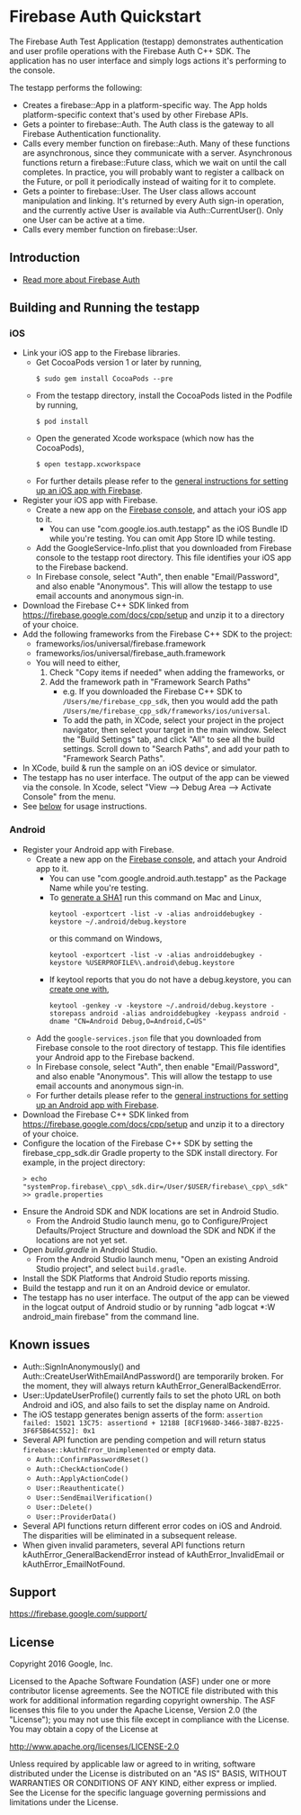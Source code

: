 Firebase Auth Quickstart
========================

The Firebase Auth Test Application (testapp) demonstrates authentication
and user profile operations with the Firebase Auth C++ SDK. The application has
no user interface and simply logs actions it's performing to the console.

The testapp performs the following:
  - Creates a firebase::App in a platform-specific way. The App holds
    platform-specific context that's used by other Firebase APIs.
  - Gets a pointer to firebase::Auth. The Auth class is the gateway to all
    Firebase Authentication functionality.
  - Calls every member function on firebase::Auth. Many of these functions are
    asynchronous, since they communicate with a server. Asynchronous functions
    return a firebase::Future class, which we wait on until the call completes.
    In practice, you will probably want to register a callback on the Future,
    or poll it periodically instead of waiting for it to complete.
  - Gets a pointer to firebase::User. The User class allows account manipulation
    and linking. It's returned by every Auth sign-in operation, and the
    currently active User is available via Auth::CurrentUser(). Only one User
    can be active at a time.
  - Calls every member function on firebase::User.

Introduction
------------

- [Read more about Firebase Auth](https://firebase.google.com/docs/auth/)

Building and Running the testapp
--------------------------------

### iOS
  - Link your iOS app to the Firebase libraries.
    - Get CocoaPods version 1 or later by running,
        ```
        $ sudo gem install CocoaPods --pre
        ```
    - From the testapp directory, install the CocoaPods listed in the Podfile
      by running,
        ```
        $ pod install
        ```
    - Open the generated Xcode workspace (which now has the CocoaPods),
        ```
        $ open testapp.xcworkspace
        ```
    - For further details please refer to the
      [general instructions for setting up an iOS app with Firebase](https://firebase.google.com/docs/ios/setup).
  - Register your iOS app with Firebase.
    - Create a new app on the [Firebase console](https://firebase.google.com/console/), and attach
      your iOS app to it.
      - You can use "com.google.ios.auth.testapp" as the iOS Bundle ID
        while you're testing. You can omit App Store ID while testing.
    - Add the GoogleService-Info.plist that you downloaded from Firebase
      console to the testapp root directory. This file identifies your iOS app
      to the Firebase backend.
    - In Firebase console, select "Auth", then enable "Email/Password", and also
      enable "Anonymous". This will allow the testapp to use email accounts and
      anonymous sign-in.
  - Download the Firebase C++ SDK linked from
    https://firebase.google.com/docs/cpp/setup and unzip it to a
    directory of your choice.
  - Add the following frameworks from the Firebase C++ SDK to the project:
    - frameworks/ios/universal/firebase.framework
    - frameworks/ios/universal/firebase_auth.framework
    - You will need to either,
       1. Check "Copy items if needed" when adding the frameworks, or
       2. Add the framework path in "Framework Search Paths"
          - e.g. If you downloaded the Firebase C++ SDK to
            `/Users/me/firebase_cpp_sdk`,
            then you would add the path
            `/Users/me/firebase_cpp_sdk/frameworks/ios/universal`.
          - To add the path, in XCode, select your project in the project
            navigator, then select your target in the main window.
            Select the "Build Settings" tab, and click "All" to see all
            the build settings. Scroll down to "Search Paths", and add
            your path to "Framework Search Paths".
  - In XCode, build & run the sample on an iOS device or simulator.
  - The testapp has no user interface. The output of the app can be viewed
    via the console.  In Xcode,  select
    "View --> Debug Area --> Activate Console" from the menu.
  - See [below](#using_the_test_app) for usage instructions.

### Android
  - Register your Android app with Firebase.
    - Create a new app on the [Firebase console](https://firebase.google.com/console/), and attach
      your Android app to it.
      - You can use "com.google.android.auth.testapp" as the Package Name
        while you're testing.
      - To [generate a SHA1](https://developers.google.com/android/guides/client-auth)
        run this command on Mac and Linux,
        ```
        keytool -exportcert -list -v -alias androiddebugkey -keystore ~/.android/debug.keystore
        ```
        or this command on Windows,
        ```
        keytool -exportcert -list -v -alias androiddebugkey -keystore %USERPROFILE%\.android\debug.keystore
        ```
      - If keytool reports that you do not have a debug.keystore, you can
        [create one with](http://developer.android.com/tools/publishing/app-signing.html#signing-manually),
        ```
        keytool -genkey -v -keystore ~/.android/debug.keystore -storepass android -alias androiddebugkey -keypass android -dname "CN=Android Debug,O=Android,C=US"
        ```
    - Add the `google-services.json` file that you downloaded from Firebase
      console to the root directory of testapp. This file identifies your
      Android app to the Firebase backend.
    - In Firebase console, select "Auth", then enable "Email/Password", and also
      enable "Anonymous". This will allow the testapp to use email accounts and
      anonymous sign-in.
    - For further details please refer to the
      [general instructions for setting up an Android app with Firebase](https://firebase.google.com/docs/android/setup).
  - Download the Firebase C++ SDK linked from
    https://firebase.google.com/docs/cpp/setup and unzip it to a
    directory of your choice.
  - Configure the location of the Firebase C++ SDK by setting the
    firebase\_cpp\_sdk.dir Gradle property to the SDK install directory.
    For example, in the project directory:
      ```
      > echo "systemProp.firebase\_cpp\_sdk.dir=/User/$USER/firebase\_cpp\_sdk" >> gradle.properties
      ```
  - Ensure the Android SDK and NDK locations are set in Android Studio.
    - From the Android Studio launch menu, go to
      Configure/Project Defaults/Project Structure and download the SDK and NDK if
      the locations are not yet set.
  - Open *build.gradle* in Android Studio.
    - From the Android Studio launch menu, "Open an existing Android Studio
      project", and select `build.gradle`.
  - Install the SDK Platforms that Android Studio reports missing.
  - Build the testapp and run it on an Android device or emulator.
  - The testapp has no user interface. The output of the app can be viewed
    in the logcat output of Android studio or by running
    "adb logcat *:W android_main firebase" from the command line.

Known issues
------------

  - Auth::SignInAnonymously() and Auth::CreateUserWithEmailAndPassword() are
    temporarily broken. For the moment, they will always return
    kAuthError_GeneralBackendError.
  - User::UpdateUserProfile() currently fails to set the photo URL on both
    Android and iOS, and also fails to set the display name on Android.
  - The iOS testapp generates benign asserts of the form:
         ```
         assertion failed: 15D21 13C75: assertiond + 12188
         [8CF1968D-3466-38B7-B225-3F6F5B64C552]: 0x1
         ```
  - Several API function are pending competion and will return status
    `firebase::kAuthError_Unimplemented` or empty data.
      - `Auth::ConfirmPasswordReset()`
      - `Auth::CheckActionCode()`
      - `Auth::ApplyActionCode()`
      - `User::Reauthenticate()`
      - `User::SendEmailVerification()`
      - `User::Delete()`
      - `User::ProviderData()`
  - Several API functions return different error codes on iOS and Android.
    The disparities will be eliminated in a subsequent release.
  - When given invalid parameters, several API functions return
    kAuthError_GeneralBackendError instead of kAuthError_InvalidEmail or
    kAuthError_EmailNotFound.

Support
-------

https://firebase.google.com/support/

License
-------

Copyright 2016 Google, Inc.

Licensed to the Apache Software Foundation (ASF) under one or more contributor
license agreements.  See the NOTICE file distributed with this work for
additional information regarding copyright ownership.  The ASF licenses this
file to you under the Apache License, Version 2.0 (the "License"); you may not
use this file except in compliance with the License.  You may obtain a copy of
the License at

  http://www.apache.org/licenses/LICENSE-2.0

Unless required by applicable law or agreed to in writing, software
distributed under the License is distributed on an "AS IS" BASIS, WITHOUT
WARRANTIES OR CONDITIONS OF ANY KIND, either express or implied.  See the
License for the specific language governing permissions and limitations under
the License.

